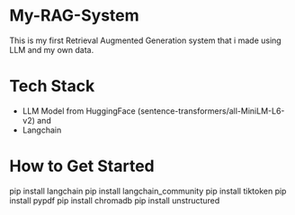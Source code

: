 # My-RAG-System

This is my first Retrieval Augmented Generation system that i made using LLM and my own data.

# Tech Stack

- LLM Model from HuggingFace (sentence-transformers/all-MiniLM-L6-v2) and
- Langchain

# How to Get Started

pip install langchain
pip install langchain_community
pip install tiktoken
pip install pypdf
pip install chromadb
pip install unstructured
